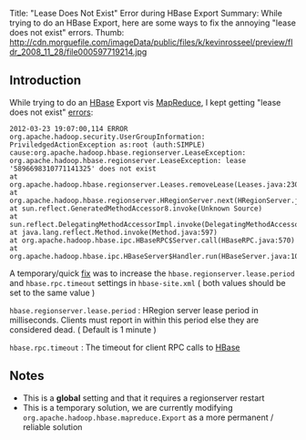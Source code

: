 Title: "Lease Does Not Exist" Error during HBase Export
Summary: While trying to do an HBase Export, here are some ways to fix the annoying "lease does not exist" errors.
Thumb: http://cdn.morguefile.com/imageData/public/files/k/kevinrosseel/preview/fldr_2008_11_28/file000597719214.jpg

Introduction
------------

While trying to do an [HBase](tag:HBase) Export vis [MapReduce](tag:MapReduce), I kept getting "lease does not exist" [errors](tag:error):

    2012-03-23 19:07:00,114 ERROR org.apache.hadoop.security.UserGroupInformation: PriviledgedActionException as:root (auth:SIMPLE) cause:org.apache.hadoop.hbase.regionserver.LeaseException: org.apache.hadoop.hbase.regionserver.LeaseException: lease '5896698310771141325' does not exist
    at org.apache.hadoop.hbase.regionserver.Leases.removeLease(Leases.java:230)
    at org.apache.hadoop.hbase.regionserver.HRegionServer.next(HRegionServer.java:1879)
    at sun.reflect.GeneratedMethodAccessor8.invoke(Unknown Source)
    at sun.reflect.DelegatingMethodAccessorImpl.invoke(DelegatingMethodAccessorImpl.java:25)
    at java.lang.reflect.Method.invoke(Method.java:597)
    at org.apache.hadoop.hbase.ipc.HBaseRPC$Server.call(HBaseRPC.java:570)
    at org.apache.hadoop.hbase.ipc.HBaseServer$Handler.run(HBaseServer.java:1039)

A temporary/quick [fix](tag:solution) was to increase the `hbase.regionserver.lease.period` and `hbase.rpc.timeout` settings in `hbase-site.xml` ( both values should be set to the same value )

`hbase.regionserver.lease.period`
:   HRegion server lease period in milliseconds. Clients must report in within this period else they are considered dead. ( Default is 1 minute )

`hbase.rpc.timeout`
:   The timeout for client RPC calls to [HBase](tag:HBase)

Notes
-----

* This is a **global** setting and that it requires a regionserver restart
* This is a temporary solution, we are currently modifying `org.apache.hadoop.hbase.mapreduce.Export` as a more permanent / reliable solution
